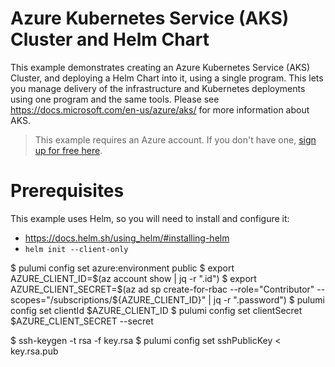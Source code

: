 # Azure Kubernetes Service (AKS) Cluster and Helm Chart

This example demonstrates creating an Azure Kubernetes Service (AKS) Cluster, and deploying a Helm Chart into it,
using a single program. This lets you manage delivery of the infrastructure and Kubernetes deployments using one
program and the same tools. Please see https://docs.microsoft.com/en-us/azure/aks/ for more information about AKS.

> This example requires an Azure account. If you don't have one,
> [sign up for free here](https://azure.microsoft.com/en-us/free/).


# Prerequisites

This example uses Helm, so you will need to install and configure it:

* https://docs.helm.sh/using_helm/#installing-helm
* `helm init --client-only`


$ pulumi config set azure:environment public
$ export AZURE_CLIENT_ID=$(az account show | jq -r ".id")
$ export AZURE_CLIENT_SECRET=$(az ad sp create-for-rbac --role="Contributor" --scopes="/subscriptions/${AZURE_CLIENT_ID}" | jq -r ".password")
$ pulumi config set clientId $AZURE_CLIENT_ID
$ pulumi config set clientSecret $AZURE_CLIENT_SECRET --secret

$ ssh-keygen -t rsa -f key.rsa
$ pulumi config set sshPublicKey < key.rsa.pub
